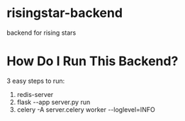 # risingstar-backend
backend for rising stars

# How Do I Run This Backend?
3 easy steps to run:
1. redis-server
2. flask --app server.py run
3. celery -A server.celery worker --loglevel=INFO